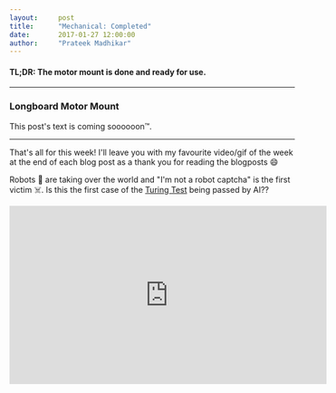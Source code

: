 ```yaml
---
layout:     post
title:      "Mechanical: Completed"
date:       2017-01-27 12:00:00
author:     "Prateek Madhikar"
---
```


<h4>TL;DR: The motor mount is done and ready for use.</h4>

---

<h3>Longboard Motor Mount</h3>
<p>This post's text is coming soooooon™.</p>

---

<p>That's all for this week! I'll leave you with my favourite video/gif of the week at the end of each blog post as a thank you for reading the blogposts 😄</p>

<p>Robots 🤖 are taking over the world and "I'm not a robot captcha" is the first victim ☠️. Is this the first case of the <a href="https://en.wikipedia.org/wiki/Turing_test">Turing Test</a> being passed by AI??</p>
<iframe width="560" height="315" src="https://www.youtube.com/embed/fsF7enQY8uI" frameborder="0" allowfullscreen></iframe>